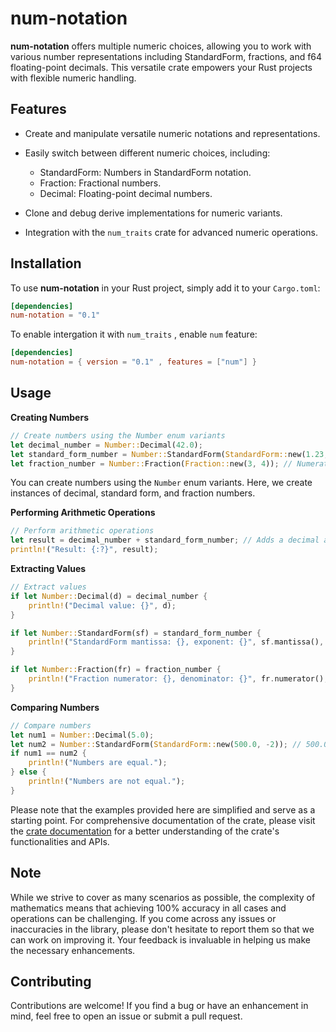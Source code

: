 # num-notation

**num-notation**  offers multiple numeric choices, allowing you to work with various number representations including StandardForm, fractions, and f64 floating-point decimals. This versatile crate empowers your Rust projects with flexible numeric handling.

## Features

* Create and manipulate versatile numeric notations and representations.
* Easily switch between different numeric choices, including:

  - StandardForm: Numbers in StandardForm notation.
  - Fraction: Fractional numbers.
  - Decimal: Floating-point decimal numbers.
* Clone and debug derive implementations for numeric variants.
* Integration with the `num_traits` crate for advanced numeric operations.

## Installation

To use **num-notation** in your Rust project, simply add it to your `Cargo.toml`:

```toml
[dependencies]
num-notation = "0.1"
```

To enable intergation it with `num_traits` , enable `num` feature:

```toml
[dependencies]
num-notation = { version = "0.1" , features = ["num"] }
```

## Usage

**Creating Numbers**

```rust
// Create numbers using the Number enum variants
let decimal_number = Number::Decimal(42.0);
let standard_form_number = Number::StandardForm(StandardForm::new(1.23, 2)); // Mantissa: 1.23, Exponent: 2
let fraction_number = Number::Fraction(Fraction::new(3, 4)); // Numerator: 3, Denominator: 4
```



You can create numbers using the `Number` enum variants. Here, we create instances of decimal, standard form, and fraction numbers.

**Performing Arithmetic Operations**

```rust
// Perform arithmetic operations
let result = decimal_number + standard_form_number; // Adds a decimal and a number in standard form
println!("Result: {:?}", result);

```

**Extracting Values**

```rust
// Extract values
if let Number::Decimal(d) = decimal_number {
    println!("Decimal value: {}", d);
}

if let Number::StandardForm(sf) = standard_form_number {
    println!("StandardForm mantissa: {}, exponent: {}", sf.mantissa(), sf.exponent());
}

if let Number::Fraction(fr) = fraction_number {
    println!("Fraction numerator: {}, denominator: {}", fr.numerator(), fr.denominator());
}

```

**Comparing Numbers**

```rust
// Compare numbers
let num1 = Number::Decimal(5.0);
let num2 = Number::StandardForm(StandardForm::new(500.0, -2)); // 500.0e-2 = 5.0
if num1 == num2 {
    println!("Numbers are equal.");
} else {
    println!("Numbers are not equal.");
}

```

Please note that the examples provided here are simplified and serve as a starting point. For comprehensive documentation of the crate, please visit the [crate documentation](https://docs.rs/num-notation) for a better understanding of the crate's functionalities and APIs.

## Note

While we strive to cover as many scenarios as possible, the complexity of mathematics means that achieving 100% accuracy in all cases and operations can be challenging. If you come across any issues or inaccuracies in the library, please don't hesitate to report them so that we can work on improving it. Your feedback is invaluable in helping us make the necessary enhancements.

## Contributing

Contributions are welcome! If you find a bug or have an enhancement in mind, feel free to open an issue or submit a pull request.
